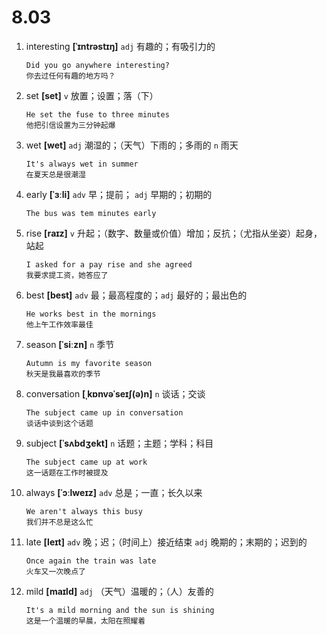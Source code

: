 # 8.03


1. interesting **[ˈɪntrəstɪŋ]** `adj` 有趣的；有吸引力的
    ```
    Did you go anywhere interesting?
    你去过任何有趣的地方吗？
    ```

2. set **[set]** `v` 放置；设置；落（下）
    ```
    He set the fuse to three minutes
    他把引信设置为三分钟起爆
    ```

3. wet **[wet]** `adj` 潮湿的；（天气）下雨的；多雨的 `n` 雨天
    ```
    It's always wet in summer
    在夏天总是很潮湿
    ```

4. early **[ˈɜːli]** `adv` 早；提前； `adj` 早期的；初期的
    ```
    The bus was tem minutes early
    
    ```

5. rise **[raɪz]** `v` 升起；（数字、数量或价值）增加；反抗；（尤指从坐姿）起身，站起
    ```
    I asked for a pay rise and she agreed
    我要求提工资，她答应了
    ```

6. best **[best]** `adv` 最；最高程度的；`adj` 最好的；最出色的
    ```
    He works best in the mornings
    他上午工作效率最佳
    ```

7. season **[ˈsiːzn]** `n` 季节
    ```
    Autumn is my favorite season
    秋天是我最喜欢的季节
    ```

8. conversation **[ˌkɒnvəˈseɪʃ(ə)n]** `n` 谈话；交谈
    ```
    The subject came up in conversation
    谈话中谈到这个话题
    ```

9. subject **[ˈsʌbdʒekt]** `n` 话题；主题；学科；科目
    ```
    The subject came up at work
    这一话题在工作时被提及
    ```

10. always **[ˈɔːlweɪz]** `adv` 总是；一直；长久以来
    ```
    We aren't always this busy
    我们并不总是这么忙
    ```

11. late **[leɪt]** `adv` 晚；迟；（时间上）接近结束 `adj` 晚期的；末期的；迟到的
    ```
    Once again the train was late
    火车又一次晚点了
    ```

12. mild **[maɪld]** `adj` （天气）温暖的；（人）友善的
    ```
    It's a mild morning and the sun is shining
    这是一个温暖的早晨，太阳在照耀着
    ```
